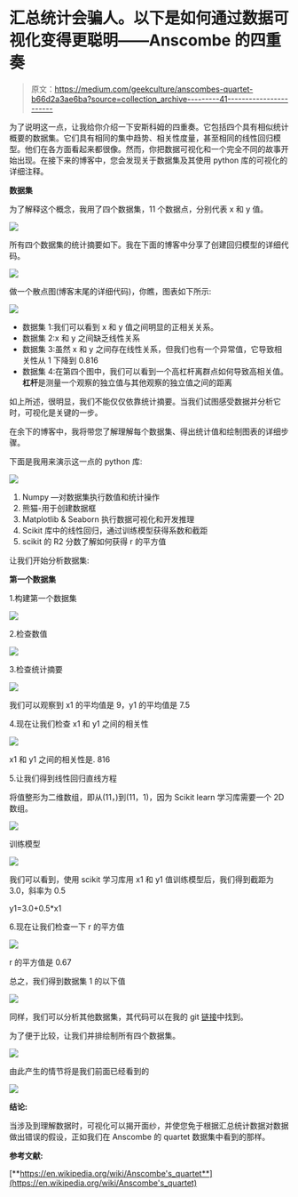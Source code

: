 # 汇总统计会骗人。以下是如何通过数据可视化变得更聪明——Anscombe 的四重奏

> 原文：<https://medium.com/geekculture/anscombes-quartet-b66d2a3ae6ba?source=collection_archive---------41----------------------->

为了说明这一点，让我给你介绍一下安斯科姆的四重奏。它包括四个具有相似统计概要的数据集。它们具有相同的集中趋势、相关性度量，甚至相同的线性回归模型。他们在各方面看起来都很像。然而，你把数据可视化和一个完全不同的故事开始出现。在接下来的博客中，您会发现关于数据集及其使用 python 库的可视化的详细注释。

**数据集**

为了解释这个概念，我用了四个数据集，11 个数据点，分别代表 x 和 y 值。

![](img/ff1501220371fe3acc8abbe4d7c26ac1.png)

所有四个数据集的统计摘要如下。我在下面的博客中分享了创建回归模型的详细代码。

![](img/f1fa9a1ccf13598bca75e072f7efbbc9.png)

做一个散点图(博客末尾的详细代码)，你瞧，图表如下所示:

![](img/417f91fc0269320c2d50426bacbe73cd.png)

*   数据集 1:我们可以看到 x 和 y 值之间明显的正相关关系。
*   数据集 2:x 和 y 之间缺乏线性关系
*   数据集 3:虽然 x 和 y 之间存在线性关系，但我们也有一个异常值，它导致相关性从 1 下降到 0.816
*   数据集 4:在第四个图中，我们可以看到一个高杠杆离群点如何导致高相关值。**杠杆**是测量一个观察的独立值与其他观察的独立值之间的距离

如上所述，很明显，我们不能仅仅依靠统计摘要。当我们试图感受数据并分析它时，可视化是关键的一步。

在余下的博客中，我将带您了解理解每个数据集、得出统计值和绘制图表的详细步骤。

下面是我用来演示这一点的 python 库:

![](img/3f6710148b86d080c73fb9dc68b8b0bb.png)

1.  Numpy —对数据集执行数值和统计操作
2.  熊猫-用于创建数据框
3.  Matplotlib & Seaborn 执行数据可视化和开发推理
4.  Scikit 库中的线性回归，通过训练模型获得系数和截距
5.  scikit 的 R2 分数了解如何获得 r 的平方值

让我们开始分析数据集:

**第一个数据集**

1.构建第一个数据集

![](img/cc2ea5696db1018378a57cc705910a36.png)

2.检查数值

![](img/6eec3a1b9cf0ae8032869d80973cd526.png)

3.检查统计摘要

![](img/aded13eb3b25737515596cc339e38d08.png)

我们可以观察到 x1 的平均值是 9，y1 的平均值是 7.5

4.现在让我们检查 x1 和 y1 之间的相关性

![](img/bc233beb18433343a5d0fdbb1b4e57eb.png)

x1 和 y1 之间的相关性是. 816

5.让我们得到线性回归直线方程

将值整形为二维数组，即从(11，)到(11，1)，因为 Scikit learn 学习库需要一个 2D 数组。

![](img/c39a299ee8bb583c16f680a5b036125c.png)

训练模型

![](img/98ec6b298c0f7f6bcdf45196243b55ee.png)

我们可以看到，使用 scikit 学习库用 x1 和 y1 值训练模型后，我们得到截距为 3.0，斜率为 0.5

y1=3.0+0.5*x1

6.现在让我们检查一下 r 的平方值

![](img/2539c5ba89e9080dc2ed22bde73ebb02.png)

r 的平方值是 0.67

总之，我们得到数据集 1 的以下值

![](img/5b58280b6ba00bd0aad17e9ea2898e44.png)

同样，我们可以分析其他数据集，其代码可以在我的 git [链接](https://github.com/akanshakhandelwal/Python-Notebooks/blob/main/Anscombe%27s_quartet.ipynb)中找到。

为了便于比较，让我们并排绘制所有四个数据集。

![](img/2c14341371b5bdd7a6290ce6e66a9dfe.png)

由此产生的情节将是我们前面已经看到的

![](img/417f91fc0269320c2d50426bacbe73cd.png)

**结论:**

当涉及到理解数据时，可视化可以揭开面纱，并使您免于根据汇总统计数据对数据做出错误的假设，正如我们在 Anscombe 的 quartet 数据集中看到的那样。

**参考文献:**

[**https://en.wikipedia.org/wiki/Anscombe's_quartet**](https://en.wikipedia.org/wiki/Anscombe's_quartet)